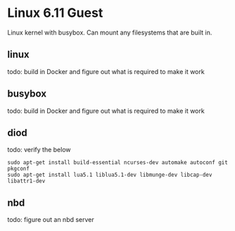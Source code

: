 # Linux 6.11 Guest

Linux kernel with busybox. Can mount any filesystems that are built in.



## linux

todo: build in Docker and figure out what is required to make it work

## busybox

todo: build in Docker and figure out what is required to make it work

## diod

todo: verify the below

```
sudo apt-get install build-essential ncurses-dev automake autoconf git pkgconf
sudo apt-get install lua5.1 liblua5.1-dev libmunge-dev libcap-dev libattr1-dev
```

## nbd

todo: figure out an nbd server

